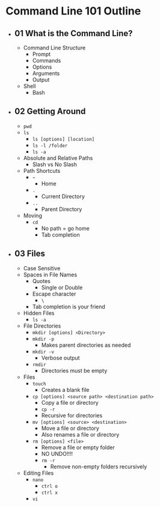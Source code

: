 # Command Line 101 Outline

- ## 01 What is the Command Line?
    - Command Line Structure
        - Prompt
        - Commands
        - Options
        - Arguments
        - Output
    - Shell
        - Bash
- ## 02 Getting Around
    - `pwd`
    - `ls`
        - `ls [options] [location]`
        - `ls -l /folder`
        - `ls -a`
    - Absolute and Relative Paths
        - Slash vs No Slash
    - Path Shortcuts
        - `~`
            - Home
        - `.`
            - Current Directory
        - `..`
            - Parent Directory
    - Moving
        - `cd`
            - No path = go home
            - Tab completion
- ## 03 Files
    - Case Sensitive
    - Spaces in File Names
        - Quotes
            - Single or Double
        - Escape character
            - `\`
        - Tab completion is your friend
    - Hidden Files
        - `ls -a`
    - File Directories
        - `mkdir [options] <Directory>`
        - `mkdir -p`
            - Makes parent directories as needed
        - `mkdir -v`
            - Verbose output
        - `rmdir`
            - Directories must be empty
    - Files
        - `touch`
            - Creates a blank file
        - `cp [options] <source path> <destination path>`
            - Copy a file or directory
            - `cp -r`
             - Recursive for directories
        - `mv [options] <source> <destination>`
            - Move a file or directory
            - Also renames a file or directory
        - `rm [options] <file>`
            - Remove a file or empty folder
            - NO UNDO!!!!
            - `rm -r`
                - Remove non-empty folders recursively
    - Editing Files
        - `nano`
            - `ctrl o`
            - `ctrl x`
        - `vi`